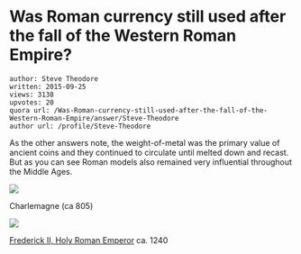 # Was Roman currency still used after the fall of the Western Roman Empire?

	author: Steve Theodore
	written: 2015-09-25
	views: 3138
	upvotes: 20
	quora url: /Was-Roman-currency-still-used-after-the-fall-of-the-Western-Roman-Empire/answer/Steve-Theodore
	author url: /profile/Steve-Theodore


As the other answers note, the weight-of-metal was the primary value of ancient coins and they continued to circulate until melted down and recast. But as you can see Roman models also remained very influential throughout the Middle Ages.



![](https://qph.fs.quoracdn.net/main-qimg-af114f5a2d5c451b2895bfeccc90a090-c)

Charlemagne (ca 805)



![](https://qph.fs.quoracdn.net/main-qimg-6f8103b8d69825b0191d86c9471d19cc)


[Frederick II, Holy Roman Emperor](https://en.wikipedia.org/wiki/Frederick_II,_Holy_Roman_Emperor) ca. 1240

